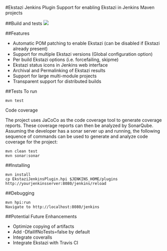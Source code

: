 #Ekstazi Jenkins Plugin
Support for enabling Ekstazi in Jenkins Maven projects

##Build and tests
<a href='https://travis-ci.org/peterlvilim/EkstaziJenkinsPlugin'><img src='https://secure.travis-ci.org/peterlvilim/EkstaziJenkinsPlugin.png?branch=master'></a>

##Features
- Automatic POM patching to enable Ekstazi (can be disabled if Ekstazi already present)
- Support for multiple Ekstazi versions (Global configuration option)
- Per build Ekstazi options (i.e. forcefailing, skipme)
- Ekstazi status icons in Jenkins web interface
- Archival and Permalinking of Ekstazi results
- Support for large multi-module projects
- Transparent support for distributed builds

##Tests
To run
```
mvn test
```
Code coverage

The project uses JaCoCo as the code coverage tool to generate coverage reports. These coverage reports can then be analyzed by SonarQube. Assuming the developer has a sonar server up and running, the following sequence of commands can be used to generate and analyze code coverage for the project:
```
mvn clean test
mvn sonar:sonar
```

##Installing
```
mvn install
cp EkstaziJenkinsPlugin.hpi $JENKINS_HOME/plugins
http://yourjenkinsserver:8080/jenkins/reload
```

##Debugging
```
mvn hpi:run
Navigate to http://localhost:8080/jenkins
```

##Potential Future Enhancements
- Optimize copying of artifacts
- Add -DfailIfNoTests=false by default
- Integrate coveralls
- Integrate Ekstazi with Travis CI
